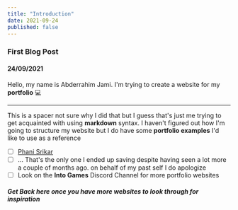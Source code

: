 ```yaml
---
title: "Introduction"
date: 2021-09-24
published: false
---
```




### First Blog Post 
#### 24/09/2021 

Hello, my name is Abderrahim Jami. I'm trying to create a website for my __portfolio__ 💻

---------------------------
This is a spacer not sure why I did that but I guess that's just me trying to get acquainted 
with using **markdown** syntax.
I haven't figured out how I'm going to structure my website but I do have some **portfolio examples** 
I'd like to use as a reference 

- [ ] [Phani Srikar](https://pikachuxxxx.github.io/ "Phani Srikar portfolio website")
- [ ] ... That's the only one I ended up saving despite having seen a lot more a couple of months ago. 
on behalf of my past self I do apologize 
- [ ] Look on the **Into Games** Discord Channel for more portfolio websites

###### **Get Back here once you have more websites to look through for inspiration**
